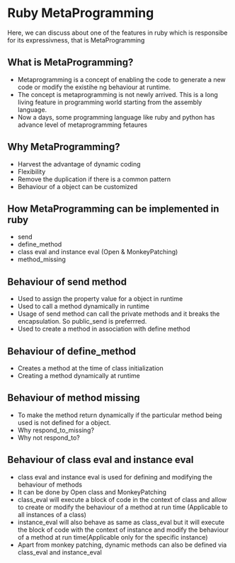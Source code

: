 # Ruby MetaProgramming

Here, we can discuss about one of the features in ruby which is responsibe for its expressivness, that is MetaProgramming

## What is MetaProgramming?

- Metaprogramming is a concept of enabling the code to generate a new code or modify the existihe ng behaviour at runtime.
- The concept is metaprogramming is not newly arrived. This is a long living feature in programming world starting from the assembly language.
- Now a days, some programming language like ruby and python has advance level of metaprogramming fetaures

## Why MetaProgramming?

- Harvest the advantage of dynamic coding
- Flexibility
- Remove the duplication if there is a common pattern
- Behaviour of a object can be customized

## How MetaProgramming can be implemented in ruby

- send
- define_method
- class eval and instance eval (Open & MonkeyPatching)
- method_missing

## Behaviour of send method

- Used to assign the property value for a object in runtime
- Used to call a method dynamically in runtime
- Usage of send method can call the private methods and it breaks the encapsulation. So public_send is preferrred.
- Used to create a method in association with define method

## Behaviour of define_method

- Creates a method at the time of class initialization
- Creating a method dynamically at runtime

## Behaviour of method missing

- To make the method return dynamically if the particular method being used is not defined for a object.
- Why respond_to_missing?
- Why not respond_to?

## Behaviour of class eval and instance eval

- class eval and instance eval is used for defining and modifying the behaviour of methods
- It can be done by Open class and MonkeyPatching
- class_eval will execute a block of code in the context of class and allow to create or modify the behaviour of a method at run time (Applicable to all instances of a class)
- instance_eval will also behave as same as class_eval but it will execute the block of code with the context of instance and  modify the behaviour of a method at run time(Applicable only for the specific instance)
- Apart from monkey patching, dynamic methods can also be defined via class_eval and instance_eval
